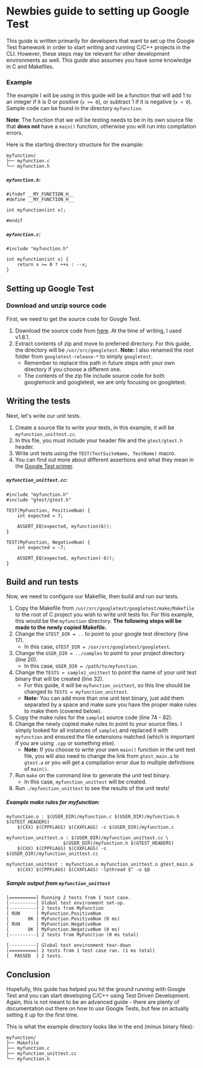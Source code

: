 # Newbies guide to setting up Google Test
This guide is written primarily for developers that want to set up the Google Test framework in order to start writing and running C/C++ projects in the CLI. However, these steps may be relevant for other development environments as well. This guide also assumes you have some knowledge in C and Makefiles.

### Example
The example I will be using in this guide will be a function that will add 1 to an integer if it is 0 or positive (`x >= 0`), or subtract 1 if it is negative (`x < 0`). Sample code can be found in the directory `myfunction`.

**Note**: The function that we will be testing needs to be in its own source file that **does not** have a `main()` function, otherwise you will run into compilation errors.

Here is the starting directory structure for the example:
```
myfunction/
├── myfunction.c
└── myfunction.h
```

##### `myfunction.h`:
```
#ifndef __MY_FUNCTION_H__
#define __MY_FUNCTION_H__

int myfunction(int x);

#endif
```

##### `myfunction.c`:
```
#include "myfunction.h"

int myfunction(int x) {
    return x >= 0 ? ++x : --x;
}
```

## Setting up Google Test
### Download and unzip source code
First, we need to get the source code for Google Test.
1. Download the source code from [here](https://github.com/google/googletest/releases). At the time of writing, I used v1.8.1.
2. Extract contents of zip and move to preferred directory. For this guide, the directory will be `/usr/src/googletest`. **Note:** I also renamed the root folder from `googletest-release-*` to simply `googletest`.
    * Remember to replace this path in future steps with your own directory if you choose a different one.
    * The contents of the zip file include source code for both googlemock and googletest, we are only focusing on googletest.

## Writing the tests
Next, let's write our unit tests.
1. Create a source file to write your tests, in this example, it will be `myfunction_unittest.cc`.
2. In this file, you must include your header file and the `gtest/gtest.h` header.
3. Write unit tests using the `TEST(TestSuiteName, TestName)` macro.
4. You can find out more about different assertions and what they mean in the [Google Test primer](https://github.com/google/googletest/blob/master/googletest/docs/primer.md).

##### `myfunction_unittest.cc`:
```
#include "myfunction.h"
#include "gtest/gtest.h"

TEST(MyFunction, PositiveNum) {
    int expected = 7;

    ASSERT_EQ(expected, myfunction(6));
}

TEST(MyFunction, NegativeNum) {
    int expected = -7;

    ASSERT_EQ(expected, myfunction(-6));
}
```

## Build and run tests
Now, we need to configure our Makefile, then build and run our tests.
1. Copy the Makefile from `/usr/src/googletest/googletest/make/Makefile` to the root of C project you wish to write unit tests for. For this example, this would be the `myfunction` directory. **The following steps will be made to the newly copied Makefile.**
2. Change the `GTEST_DIR = ..` to point to your google test directory (line 17).
    * In this case, `GTEST_DIR = /usr/src/googletest/googletest`.
3. Change the `USER_DIR = ../samples` to point to your project directory (line 20).
    * In this case, `USER_DIR = /path/to/myfunction`.
4. Change the `TESTS = sample1_unittest` to point the name of your unit test binary that will be created (line 32).
    * For this guide, it will be `myfunction_unittest`, so this line should be changed to `TESTS = myfunction_unittest`.
    * **Note:** You can add more than one unit test binary, just add them separated by a space and make sure you have the proper make rules to make them (covered below).
5. Copy the make rules for the `sample1` source code (line 74 - 82).
6. Change the newly copied make rules to point to your source files. I simply looked for all instances of `sample1` and replaced it with `myfunction` and ensured the file extensions matched (which is important if you are using `.cpp` or something else).
    * **Note:** If you choose to write your own `main()` function in the unit test file, you will also need to change the link from `gtest_main.a` to `gtest.a` or you will get a compilation error due to multiple definitions of `main()`.
7. Run `make` on the command line to generate the unit test binary.
    * In this case, `myfunction_unittest` will be created.
8. Run `./myfunction_unittest` to see the results of the unit tests!

##### Example make rules for myfunction:
```
myfunction.o : $(USER_DIR)/myfunction.c $(USER_DIR)/myfunction.h $(GTEST_HEADERS)
    $(CXX) $(CPPFLAGS) $(CXXFLAGS) -c $(USER_DIR)/myfunction.c

myfunction_unittest.o : $(USER_DIR)/myfunction_unittest.cc \
                     $(USER_DIR)/myfunction.h $(GTEST_HEADERS)
    $(CXX) $(CPPFLAGS) $(CXXFLAGS) -c $(USER_DIR)/myfunction_unittest.cc

myfunction_unittest : myfunction.o myfunction_unittest.o gtest_main.a
    $(CXX) $(CPPFLAGS) $(CXXFLAGS) -lpthread $^ -o $@
```

##### Sample output from `myfunction_unittest`
```
[==========] Running 2 tests from 1 test case.
[----------] Global test environment set-up.
[----------] 2 tests from MyFunction
[ RUN      ] MyFunction.PositiveNum
[       OK ] MyFunction.PositiveNum (0 ms)
[ RUN      ] MyFunction.NegativeNum
[       OK ] MyFunction.NegativeNum (0 ms)
[----------] 2 tests from MyFunction (0 ms total)

[----------] Global test environment tear-down
[==========] 2 tests from 1 test case ran. (1 ms total)
[  PASSED  ] 2 tests.
```

## Conclusion
Hopefully, this guide has helped you hit the ground running with Google Test and you can start developing C/C++ using Test Driven Development. Again, this is not meant to be an advanced guide - there are plenty of documentation out there on how to _use_ Google Tests, but few on actually setting it up for the first time.

This is what the example directory looks like in the end (minus binary files):
```
myfunction/
├── Makefile
├── myfunction.c
├── myfunction_unittest.cc
└── myfunction.h
```
